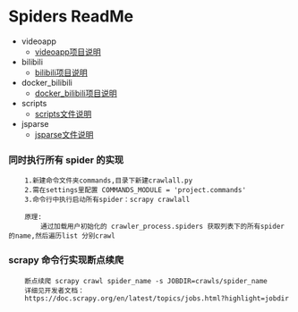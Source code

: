 # Spiders ReadMe
- videoapp
    - [videoapp项目说明](.github/videoapp.md)
- bilibili
    - [bilibili项目说明](.github/bilibili)
- docker_bilibili
   - [docker_bilibili项目说明](.github/docker-bilibili)
- scripts
   - [scripts文件说明](.github/scripts)
- jsparse
   - [jsparse文件说明](.github/jsparse)


### 同时执行所有 spider 的实现
```
    1.新建命令文件夹commands,目录下新建crawlall.py
    2.需在settings里配置 COMMANDS_MODULE = 'project.commands'
    3.命令行中执行启动所有spider：scrapy crawlall
 
    原理:
        通过加载用户初始化的 crawler_process.spiders 获取列表下的所有spider的name,然后遍历list 分别crawl
```
### scrapy 命令行实现断点续爬
```
    断点续爬 scrapy crawl spider_name -s JOBDIR=crawls/spider_name
    详细见开发者文档：
    https://doc.scrapy.org/en/latest/topics/jobs.html?highlight=jobdir
```